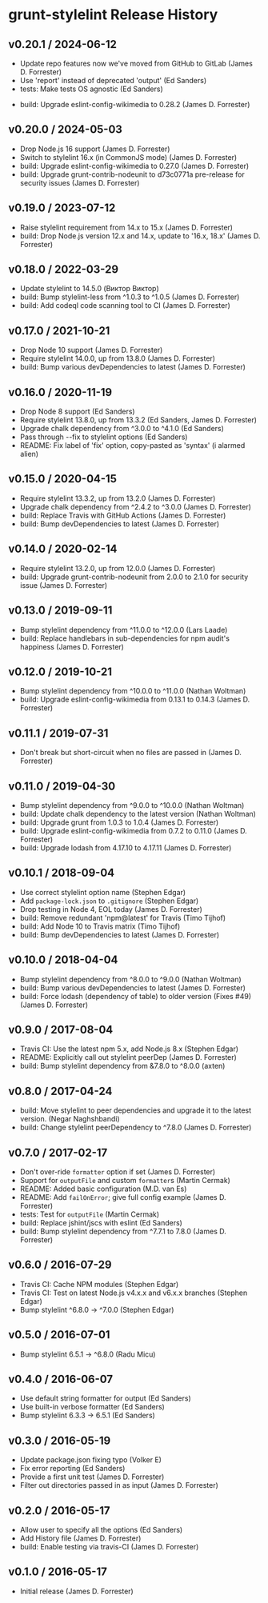 # grunt-stylelint Release History

## v0.20.1 / 2024-06-12
- Update repo features now we've moved from GitHub to GitLab (James D. Forrester)
- Use 'report' instead of deprecated 'output' (Ed Sanders)
- tests: Make tests OS agnostic (Ed Sanders)
* build: Upgrade eslint-config-wikimedia to 0.28.2 (James D. Forrester)

## v0.20.0 / 2024-05-03
* Drop Node.js 16 support (James D. Forrester)
* Switch to stylelint 16.x (in CommonJS mode) (James D. Forrester)
* build: Upgrade eslint-config-wikimedia to 0.27.0 (James D. Forrester)
* build: Upgrade grunt-contrib-nodeunit to d73c0771a pre-release for security issues (James D. Forrester)

## v0.19.0 / 2023-07-12
* Raise stylelint requirement from 14.x to 15.x (James D. Forrester)
* build: Drop Node.js version 12.x and 14.x, update to '16.x, 18.x' (James D. Forrester)

## v0.18.0 / 2022-03-29
* Update stylelint to 14.5.0 (Виктор Виктор)
* build: Bump stylelint-less from ^1.0.3 to ^1.0.5 (James D. Forrester)
* build: Add codeql code scanning tool to CI (James D. Forrester)

## v0.17.0 / 2021-10-21
* Drop Node 10 support (James D. Forrester)
* Require stylelint 14.0.0, up from 13.8.0 (James D. Forrester)
* build: Bump various devDependencies to latest (James D. Forrester)

## v0.16.0 / 2020-11-19
* Drop Node 8 support (Ed Sanders)
* Require stylelint 13.8.0, up from 13.3.2 (Ed Sanders, James D. Forrester)
* Upgrade chalk dependency from ^3.0.0 to ^4.1.0 (Ed Sanders)
* Pass through --fix to stylelint options (Ed Sanders)
* README: Fix label of 'fix' option, copy-pasted as 'syntax' (i alarmed alien)

## v0.15.0 / 2020-04-15
* Require stylelint 13.3.2, up from 13.2.0 (James D. Forrester)
* Upgrade chalk dependency from ^2.4.2 to ^3.0.0 (James D. Forrester)
* build: Replace Travis with GitHub Actions (James D. Forrester)
* build: Bump devDependencies to latest (James D. Forrester)

## v0.14.0 / 2020-02-14
* Require stylelint 13.2.0, up from 12.0.0 (James D. Forrester)
* build: Upgrade grunt-contrib-nodeunit from 2.0.0 to 2.1.0 for security issue (James D. Forrester)

## v0.13.0 / 2019-09-11
* Bump stylelint dependency from ^11.0.0 to ^12.0.0 (Lars Laade)
* build: Replace handlebars in sub-dependencies for npm audit's happiness (James D. Forrester)

## v0.12.0 / 2019-10-21
* Bump stylelint dependency from ^10.0.0 to ^11.0.0 (Nathan Woltman)
* build: Upgrade eslint-config-wikimedia from 0.13.1 to 0.14.3 (James D. Forrester)

## v0.11.1 / 2019-07-31
* Don't break but short-circuit when no files are passed in (James D. Forrester)

## v0.11.0 / 2019-04-30
* Bump stylelint dependency from ^9.0.0 to ^10.0.0 (Nathan Woltman)
* build: Update chalk dependency to the latest version (Nathan Woltman)
* build: Upgrade grunt from 1.0.3 to 1.0.4 (James D. Forrester)
* build: Upgrade eslint-config-wikimedia from 0.7.2 to 0.11.0 (James D. Forrester)
* build: Upgrade lodash from 4.17.10 to 4.17.11 (James D. Forrester)

## v0.10.1 / 2018-09-04
* Use correct stylelint option name (Stephen Edgar)
* Add `package-lock.json` to `.gitignore` (Stephen Edgar)
* Drop testing in Node 4, EOL today (James D. Forrester)
* build: Remove redundant 'npm@latest' for Travis (Timo Tijhof)
* build: Add Node 10 to Travis matrix (Timo Tijhof)
* build: Bump devDependencies to latest (James D. Forrester)

## v0.10.0 / 2018-04-04
* Bump stylelint dependency from ^8.0.0 to ^9.0.0 (Nathan Woltman)
* build: Bump various devDependencies to latest (James D. Forrester)
* build: Force lodash (dependency of table) to older version (Fixes #49) (James D. Forrester)

## v0.9.0 / 2017-08-04
* Travis CI: Use the latest npm 5.x, add Node.js 8.x (Stephen Edgar)
* README: Explicitly call out stylelint peerDep (James D. Forrester)
* build: Bump stylelint dependency from &7.8.0 to ^8.0.0 (axten)

## v0.8.0 / 2017-04-24
* build: Move stylelint to peer dependencies and upgrade it to the latest version. (Negar Naghshbandi)
* build: Change stylelint peerDependency to ^7.8.0 (James D. Forrester)

## v0.7.0 / 2017-02-17
* Don't over-ride `formatter` option if set (James D. Forrester)
* Support for `outputFile` and custom `formatter`s (Martin Cermak)
* README: Added basic configuration (M.D. van Es)
* README: Add `failOnError`; give full config example (James D. Forrester)
* tests: Test for `outputFile` (Martin Cermak)
* build: Replace jshint/jscs with eslint (Ed Sanders)
* build: Bump stylelint dependency from ^7.7.1 to 7.8.0 (James D. Forrester)

## v0.6.0 / 2016-07-29
* Travis CI: Cache NPM modules (Stephen Edgar)
* Travis CI: Test on latest Node.js v4.x.x and v6.x.x branches (Stephen Edgar)
* Bump stylelint ^6.8.0 -> ^7.0.0 (Stephen Edgar)

## v0.5.0 / 2016-07-01
* Bump stylelint 6.5.1 -> ^6.8.0 (Radu Micu)

## v0.4.0 / 2016-06-07
* Use default string formatter for output (Ed Sanders)
* Use built-in verbose formatter (Ed Sanders)
* Bump stylelint 6.3.3 -> 6.5.1 (Ed Sanders)

## v0.3.0 / 2016-05-19
* Update package.json fixing typo (Volker E)
* Fix error reporting (Ed Sanders)
* Provide a first unit test (James D. Forrester)
* Filter out directories passed in as input (James D. Forrester)

## v0.2.0 / 2016-05-17
* Allow user to specify all the options (Ed Sanders)
* Add History file (James D. Forrester)
* build: Enable testing via travis-CI (James D. Forrester)

## v0.1.0 / 2016-05-17
* Initial release (James D. Forrester)
